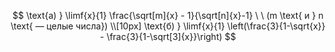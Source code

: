 $$
\text{a) } \limf{x}{1} \frac{\sqrt[m]{x} - 1}{\sqrt[n]{x}-1} \ \ (m \text{ и } n \text{ — целые числа})
\\[10px]
\text{б) } \limf{x}{1} \left(\frac{3}{1-\sqrt{x}} - \frac{3}{1-\sqrt[3]{x}}\right)
$$